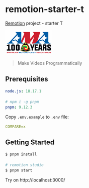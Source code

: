 # remotion-starter-t

[Remotion](https://www.remotion.dev/) project - starter T

<img src="logo_ama.png" alt="AMA" width="150" height="auto" />

> Make Videos Programmatically

## Prerequisites

```yaml
node.js: 18.17.1

# npm i -g pnpm
pnpm: 9.12.3
```

Copy `.env.example` to `.env` file:

```yaml
COMPARE=x
```

## Getting Started

```bash
$ pnpm install

# remotion studio
$ pnpm start
```

Try on http://localhost:3000/
